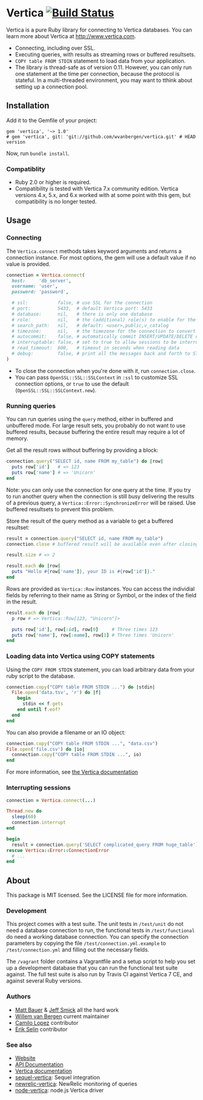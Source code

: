 # Vertica [![Build Status](https://travis-ci.org/wvanbergen/vertica.png?branch=travis)](https://travis-ci.org/wvanbergen/vertica)

Vertica is a pure Ruby library for connecting to Vertica databases. You can learn more
about Vertica at http://www.vertica.com.

- Connecting, including over SSL.
- Executing queries, with results as streaming rows or buffered resultsets.
- `COPY table FROM STDIN` statement to load data from your application.
- The library is thread-safe as of version 0.11. However, you can only run one
  statement at the time per connection, because the protocol is stateful. In a
  multi-threaded environment, you may want to tthink about setting up a
  connection pool.


## Installation

Add it to the Gemfile of your project:

    gem 'vertica', '~> 1.0'
    # gem 'vertica', git: 'git://github.com/wvanbergen/vertica.git' # HEAD version

Now, run `bundle install`.

### Compatiblity

- Ruby 2.0 or higher is required.
- Compatibility is tested with Vertica 7.x community edition. Vertica versions 4.x, 5.x,
  and 6.x worked with at some point with this gem, but compatibility is no longer tested.

## Usage

### Connecting

The `Vertica.connect` methods takes keyword arguments and returns a connection
instance. For most options, the gem will use a default value if no value is provided.

``` ruby
connection = Vertica.connect(
  host:     'db_server',
  username: 'user',
  password: 'password',

  # ssl:           false, # use SSL for the connection
  # port:          5433,  # default Vertica port: 5433
  # database:      nil,   # there is only one database
  # role:          nil,   # the (additional) role(s) to enable for the user.
  # search_path:   nil,   # default: <user>,public,v_catalog
  # timezone:      nil,   # the timezone for the connection to convert timestamps
  # autocommit:    false, # automatically commit INSERT/UPDATE/DELETE queries
  # interruptable: false, # set to true to allow sessions to be interrupted.
  # read_timeout:  600,   # timeout in seconds when reading data
  # debug:         false, # print all the messages back and forth to STDOUT.
)
```

- To close the connection when you're done with it, run `connection.close`.
- You can pass `OpenSSL::SSL::SSLContext` in `:ssl` to customize SSL connection options,
  or `true` to use the default (`OpenSSL::SSL::SSLContext.new`).

### Running queries

You can run queries using the <code>query</code> method, either in buffered and
unbuffered mode. For large result sets, you probably do not want to use buffered results,
because buffering the entire result may require a lot of memory.

Get all the result rows without buffering by providing a block:

``` ruby
connection.query("SELECT id, name FROM my_table") do |row|
  puts row['id']   # => 123
  puts row['name'] # => 'Unicorn'
end
```

Note: you can only use the connection for one query at the time. If you try to run another
query when the connection is still busy delivering the results of a previous query, a
`Vertica::Error::SynchronizeError` will be raised. Use buffered resultsets to prevent this
problem.

Store the result of the query method as a variable to get a buffered resultset:

``` ruby
result = connection.query("SELECT id, name FROM my_table")
connection.close # buffered result will be available even after closing the connection.

result.size # => 2

result.each do |row|
  puts "Hello #{row['name']}, your ID is #{row['id']}."
end
```

Rows are provided as `Vertica::Row` instances. You can access the individial fields by
referring to their name as String or Symbol,  or the index of the field in the result.

``` ruby
result.each do |row|
  p row # => Vertica::Row[123, "Unicorn"]>

  puts row['id'], row[:id], row[0]     # Three times 123
  puts row['name'], row[:name], row[1] # Three times 'Unicorn'
end
```

### Loading data into Vertica using COPY statements

Using the `COPY FROM STDIN` statement, you can load arbitrary data from your ruby script to the database.

``` ruby
connection.copy("COPY table FROM STDIN ...") do |stdin|
  File.open('data.tsv', 'r') do |f|
    begin
      stdin << f.gets
    end until f.eof?
  end
end
```

You can also provide a filename or an IO object:

``` ruby
connection.copy("COPY table FROM STDIN ...", "data.csv")
File.open('file.csv') do |io|
  connection.copy("COPY table FROM STDIN ...", io)
end
```

For more information, see [the Vertica documentation](https://my.vertica.com/docs/7.1.x/HTML/Content/Authoring/SQLReferenceManual/Statements/COPY/COPY.htm)

### Interrupting sessions

``` ruby
connection = Vertica.connect(...)

Thread.new do
  sleep(60)
  connection.interrupt
end

begin
  result = connection.query('SELECT complicated_query FROM huge_table')
rescue Vertica::Error::ConnectionError
  # ...
end
```

## About

This package is MIT licensed. See the LICENSE file for more information.

### Development

This project comes with a test suite. The unit tests in `/test/unit` do not need a database
connection to run, the functional tests in `/test/functional` do need a working
database connection. You can specify the connection parameters by copying the file
`/test/connection.yml.example` to `/test/connection.yml` and filling out the
necessary fields.

The `/vagrant` folder contains a Vagrantfile and a setup script to help you set up a development
database that you can run the functional test suite against. The full test suite is also run by
Travis CI against Vertica 7 CE, and against several Ruby versions.

### Authors

 * [Matt Bauer](https://github.com/mattbauer) & [Jeff Smick](https://github.com/sprsquish) all the hard work
 * [Willem van Bergen](https://github.com/wvanbergen) current maintainer
 * [Camilo Lopez](https://github.com/camilo) contributor
 * [Erik Selin](https://github.com/tyro89) contributor

### See also

* [Website](http://vanbergen.org/vertica)
* [API Documentation](http://www.rubydoc.info/gems/vertica/frames)
* [Vertica documentation](https://my.vertica.com/docs/7.1.x/HTML/index.htm)
* [sequel-vertica](https://github.com/camilo/sequel-vertica): Sequel integration
* [newrelic-vertica](https://github.com/wvanbergen/newrelic-vertica): NewRelic monitoring of queries
* [node-vertica](https://github.com/wvanbergen/node-vertica): node.js Vertica driver
